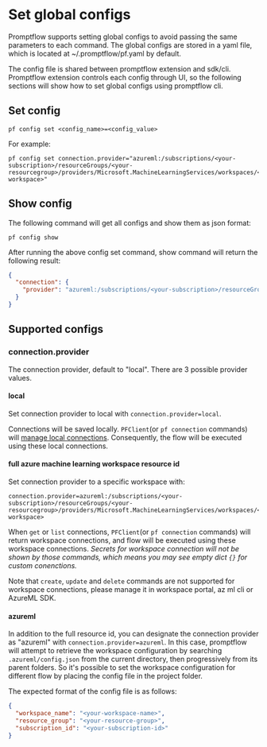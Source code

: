 # Set global configs
Promptflow supports setting global configs to avoid passing the same parameters to each command. The global configs are stored in a yaml file, which is located at ~/.promptflow/pf.yaml by default.

The config file is shared between promptflow extension and sdk/cli. Promptflow extension controls each config through UI, so the following sections will show how to set global configs using promptflow cli.

## Set config
```shell
pf config set <config_name>=<config_value>
```
For example:
```shell
pf config set connection.provider="azureml:/subscriptions/<your-subscription>/resourceGroups/<your-resourcegroup>/providers/Microsoft.MachineLearningServices/workspaces/<your-workspace>"
```

## Show config
The following command will get all configs and show them as json format:
```shell
pf config show
```
After running the above config set command, show command will return the following result:
```json
{
  "connection": {
    "provider": "azureml:/subscriptions/<your-subscription>/resourceGroups/<your-resourcegroup>/providers/Microsoft.MachineLearningServices/workspaces/<your-workspace>"
  }
}
```

## Supported configs
### connection.provider
The connection provider, default to "local". There are 3 possible provider values.
#### local
Set connection provider to local with `connection.provider=local`.

Connections will be saved locally. `PFClient`(or `pf connection` commands) will [manage local connections](manage-connections.md). Consequently, the flow will be executed using these local connections.
#### full azure machine learning workspace resource id
Set connection provider to a specific workspace with:
```
connection.provider=azureml:/subscriptions/<your-subscription>/resourceGroups/<your-resourcegroup>/providers/Microsoft.MachineLearningServices/workspaces/<your-workspace>
```

When `get` or `list` connections, `PFClient`(or `pf connection` commands) will return workspace connections, and flow will be executed using these workspace connections.
_Secrets for workspace connection will not be shown by those commands, which means you may see empty dict `{}` for custom conenctions._

Note that `create`, `update` and `delete` commands are not supported for workspace connections, please manage it in workspace portal, az ml cli or AzureML SDK. 

#### azureml
In addition to the full resource id, you can designate the connection provider as "azureml" with `connection.provider=azureml`. In this case,
promptflow will attempt to retrieve the workspace configuration by searching `.azureml/config.json` from the current directory,  then progressively from its parent folders. So it's possible to set the workspace configuration for different flow by placing the config file in the project folder.

The expected format of the config file is as follows:
```json
{
  "workspace_name": "<your-workspace-name>",
  "resource_group": "<your-resource-group>",
  "subscription_id": "<your-subscription-id>"
}
```